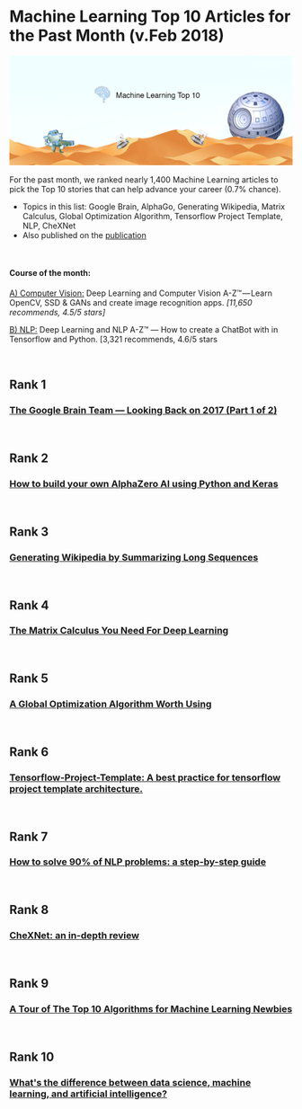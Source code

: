 # Machine Learning Top 10 Articles for the Past Month (v.Feb 2018)

<img src="feb-machine-learning.png" width="800" alt="Mybridge"></a>

For the past month, we ranked nearly 1,400 Machine Learning articles to pick the Top 10 stories that can help advance your career (0.7% chance).
 
* Topics in this list: Google Brain, AlphaGo, Generating Wikipedia, Matrix Calculus, Global Optimization Algorithm, Tensorflow Project Template, NLP, CheXNet
* Also published on the [publication](https://medium.mybridge.co/machine-learning-top-10-articles-for-the-past-month-v-feb-2018-b7aabba5aba4)

<br>

#### Course of the month:
[A) Computer Vision:](http://bit.ly/2naZ4vg) Deep Learning and Computer Vision A-Z™ — Learn OpenCV, SSD & GANs and create image recognition apps. _[11,650 recommends, 4.5/5 stars]_

[B) NLP:](http://bit.ly/2EkXy4i) Deep Learning and NLP A-Z™ — How to create a ChatBot with in Tensorflow and Python. [3,321 recommends, 4.6/5 stars

<br>

## Rank 1
### [The Google Brain Team — Looking Back on 2017 (Part 1 of 2)](https://research.googleblog.com/2018/01/the-google-brain-team-looking-back-on.html?utm_source=mybridge&utm_medium=email&utm_campaign=read_more)

<br>

## Rank 2
### [How to build your own AlphaZero AI using Python and Keras](https://medium.com/applied-data-science/how-to-build-your-own-alphazero-ai-using-python-and-keras-7f664945c188?utm_source=mybridge&utm_medium=email&utm_campaign=read_more)

<br>

## Rank 3
### [Generating Wikipedia by Summarizing Long Sequences](https://arxiv.org/abs/1801.10198?utm_source=mybridge&utm_medium=email&utm_campaign=read_more)

<br>

## Rank 4
### [The Matrix Calculus You Need For Deep Learning](http://parrt.cs.usfca.edu/doc/matrix-calculus/index.html?utm_source=mybridge&utm_medium=email&utm_campaign=read_more)

<br>

## Rank 5
### [A Global Optimization Algorithm Worth Using](http://blog.dlib.net/2017/12/a-global-optimization-algorithm-worth.html?utm_source=mybridge&utm_medium=email&utm_campaign=read_more)

<br>

## Rank 6
### [Tensorflow-Project-Template: A best practice for tensorflow project template architecture.](https://github.com/Mrgemy95/Tensorflow-Project-Template?utm_source=mybridge&utm_medium=email&utm_campaign=read_more)

<br>

## Rank 7
### [How to solve 90% of NLP problems: a step-by-step guide](https://blog.insightdatascience.com/how-to-solve-90-of-nlp-problems-a-step-by-step-guide-fda605278e4e?utm_source=mybridge&utm_medium=email&utm_campaign=read_more)

<br>

## Rank 8
### [CheXNet: an in-depth review](https://lukeoakdenrayner.wordpress.com/2018/01/24/chexnet-an-in-depth-review?utm_source=mybridge&utm_medium=email&utm_campaign=read_more)

<br>

## Rank 9
### [A Tour of The Top 10 Algorithms for Machine Learning Newbies](https://towardsdatascience.com/a-tour-of-the-top-10-algorithms-for-machine-learning-newbies-dde4edffae11?utm_source=mybridge&utm_medium=email&utm_campaign=read_more)

<br>

## Rank 10
### [What's the difference between data science, machine learning, and artificial intelligence?](http://varianceexplained.org/r/ds-ml-ai?utm_source=mybridge&utm_medium=email&utm_campaign=read_more)
